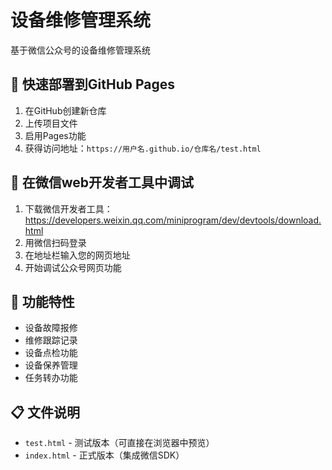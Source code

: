 # 设备维修管理系统

基于微信公众号的设备维修管理系统

## 🚀 快速部署到GitHub Pages

1. 在GitHub创建新仓库
2. 上传项目文件
3. 启用Pages功能
4. 获得访问地址：`https://用户名.github.io/仓库名/test.html`

## 📱 在微信web开发者工具中调试

1. 下载微信开发者工具：https://developers.weixin.qq.com/miniprogram/dev/devtools/download.html
2. 用微信扫码登录
3. 在地址栏输入您的网页地址
4. 开始调试公众号网页功能

## 🎯 功能特性

- 设备故障报修
- 维修跟踪记录
- 设备点检功能
- 设备保养管理
- 任务转办功能

## 📋 文件说明

- `test.html` - 测试版本（可直接在浏览器中预览）
- `index.html` - 正式版本（集成微信SDK） 